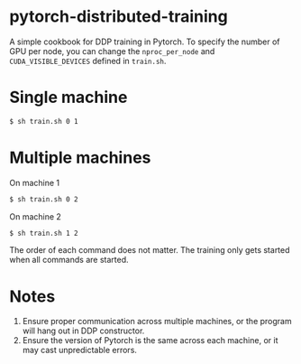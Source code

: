 # pytorch-distributed-training
A simple cookbook for DDP training in Pytorch. To specify the number of GPU per node, you can change the ```nproc_per_node``` and ```CUDA_VISIBLE_DEVICES``` defined in ```train.sh```.

# Single machine
```bash
$ sh train.sh 0 1
```

# Multiple machines

On machine 1
```bash
$ sh train.sh 0 2
```

On machine 2
```bash
$ sh train.sh 1 2
```

The order of each command does not matter. The training only gets started when all commands are started.

# Notes
1. Ensure proper communication across multiple machines, or the program will hang out in DDP constructor.
2. Ensure the version of Pytorch is the same across each machine, or it may cast unpredictable errors.
